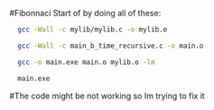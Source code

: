 #Fibonnaci
Start of by doing all of these:
  ```sh
    gcc -Wall -c mylib/mylib.c -o mylib.o
  ```
  ```sh
    gcc -Wall -c main_b_time_recursive.c -o main.o
  ```
  ```sh
    gcc -o main.exe main.o mylib.o -lm
  ```
  ```sh
    main.exe
  ```
 #The code might be not working so Im trying to fix it
